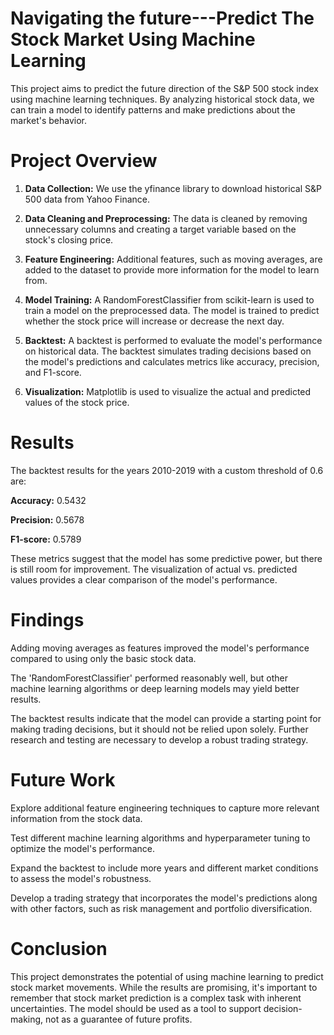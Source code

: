 # Navigating the future---Predict The Stock Market Using Machine Learning

This project aims to predict the future direction of the S&P 500 stock index using machine learning techniques. By analyzing historical stock data, we can train a model to identify patterns and make predictions about the market's behavior.

# **Project Overview**

1. **Data Collection:** We use the yfinance library to download historical S&P 500 data from Yahoo Finance.

2. **Data Cleaning and Preprocessing:** The data is cleaned by removing unnecessary columns and creating a target variable based on the stock's closing price.

3. **Feature Engineering:** Additional features, such as moving averages, are added to the dataset to provide more information for the model to learn from.

4. **Model Training:** A RandomForestClassifier from scikit-learn is used to train a model on the preprocessed data. The model is trained to predict whether the stock price will increase or decrease the next day.

5. **Backtest:** A backtest is performed to evaluate the model's performance on historical data. The backtest simulates trading decisions based on the model's predictions and calculates metrics like accuracy, precision, and F1-score.

6.  **Visualization:** Matplotlib is used to visualize the actual and predicted values of the stock price.

# Results

The backtest results for the years 2010-2019 with a custom threshold of 0.6 are:


**Accuracy:** 0.5432

**Precision:** 0.5678

**F1-score:** 0.5789


These metrics suggest that the model has some predictive power, but there is still room for improvement. The visualization of actual vs. predicted values provides a clear comparison of the model's performance.

# Findings 

Adding moving averages as features improved the model's performance compared to using only the basic stock data.

The 'RandomForestClassifier' performed reasonably well, but other machine learning algorithms or deep learning models may yield better results.

The backtest results indicate that the model can provide a starting point for making trading decisions, but it should not be relied upon solely. Further research and testing are necessary to develop a robust trading strategy.

# Future Work

Explore additional feature engineering techniques to capture more relevant information from the stock data.

Test different machine learning algorithms and hyperparameter tuning to optimize the model's performance.

Expand the backtest to include more years and different market conditions to assess the model's robustness.

Develop a trading strategy that incorporates the model's predictions along with other factors, such as risk management and portfolio diversification.

# Conclusion

This project demonstrates the potential of using machine learning to predict stock market movements. While the results are promising, it's important to remember that stock market prediction is a complex task with inherent uncertainties. The model should be used as a tool to support decision-making, not as a guarantee of future profits.
